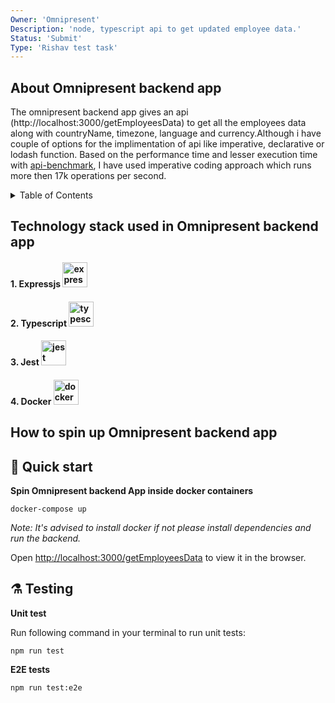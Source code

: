 ```yaml
---
Owner: 'Omnipresent'
Description: 'node, typescript api to get updated employee data.'
Status: 'Submit'
Type: 'Rishav test task'
---
```


## About Omnipresent backend app

The omnipresent backend app gives an api (http://localhost:3000/getEmployeesData) to get all the employees data along with countryName, timezone, language and currency.Although i have couple of options for the implimentation of api like imperative, declarative or lodash function.
Based on the performance time and lesser execution time with <a href='https://www.npmjs.com/package/api-benchmark'>api-benchmark</a>, I have used imperative coding approach which runs more then 17k operations per second.




<details>
  <summary>Table of Contents</summary>
  <ol>
    <li><a href="#technology-stack-used-in-omnipresent-backend-app">Technology stack used in Omnipresent backend app.</a></li>
    <li><a href="#how-to-spin-up-meetfrank-web-scraping-app">How to spin up the project.</a></li>
  </ol>
</details>


## Technology stack used in Omnipresent backend app


<h4> 1. Expressjs    <a href="https://expressjs.com/" target="_blank"> <img src="https://www.bairesdev.com/wp-content/uploads/2021/07/Expressjs.svg" alt="expressjs" width="40" height="40"/></a></h4>

<h4> 2. Typescript        <a href="https://typescriptlang.org/" target="_blank"> <img src="https://cdn.worldvectorlogo.com/logos/typescript-2.svg" alt="typescript" width="40" height="40"/></a></h4>


<h4> 3. Jest        <a href="https://jestjs.io/" target="_blank"> <img src="https://seeklogo.com/images/J/jest-logo-F9901EBBF7-seeklogo.com.png" alt="jest" width="40" height="40"/></a></h4>

<h4> 4. Docker        <a href="https://www.docker.com//" target="_blank"> <img src="https://logos-world.net/wp-content/uploads/2021/02/Docker-Symbol.png" alt="docker" width="40" height="40"/></a></h4>



## How to spin up Omnipresent backend app
## 🚀 Quick start



**Spin Omnipresent backend App inside docker containers**

```
docker-compose up
```
_Note:  It's advised to install docker if not please install dependencies and run the backend._

Open [http://localhost:3000/getEmployeesData](http://localhost:3000/getEmployeesData) to view it in the browser.

## ⚗️ Testing

**Unit test**

Run following command in your terminal to run unit tests:

```
npm run test
```
**E2E tests**


```
npm run test:e2e    
```

